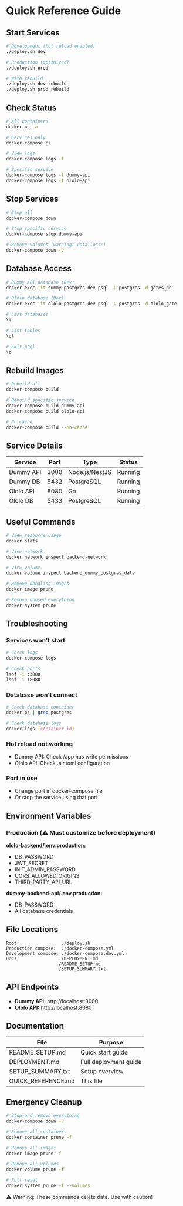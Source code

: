 # Quick Reference Guide

## Start Services

```bash
# Development (hot reload enabled)
./deploy.sh dev

# Production (optimized)
./deploy.sh prod

# With rebuild
./deploy.sh dev rebuild
./deploy.sh prod rebuild
```

## Check Status

```bash
# All containers
docker ps -a

# Services only
docker-compose ps

# View logs
docker-compose logs -f

# Specific service
docker-compose logs -f dummy-api
docker-compose logs -f ololo-api
```

## Stop Services

```bash
# Stop all
docker-compose down

# Stop specific service
docker-compose stop dummy-api

# Remove volumes (warning: data loss!)
docker-compose down -v
```

## Database Access

```bash
# Dummy API database (Dev)
docker exec -it dummy-postgres-dev psql -U postgres -d gates_db

# Ololo database (Dev)
docker exec -it ololo-postgres-dev psql -U postgres -d ololo_gate

# List databases
\l

# List tables
\dt

# Exit psql
\q
```

## Rebuild Images

```bash
# Rebuild all
docker-compose build

# Rebuild specific service
docker-compose build dummy-api
docker-compose build ololo-api

# No cache
docker-compose build --no-cache
```

## Service Details

| Service | Port | Type | Status |
|---------|------|------|--------|
| Dummy API | 3000 | Node.js/NestJS | Running |
| Dummy DB | 5432 | PostgreSQL | Running |
| Ololo API | 8080 | Go | Running |
| Ololo DB | 5433 | PostgreSQL | Running |

## Useful Commands

```bash
# View resource usage
docker stats

# View network
docker network inspect backend-network

# View volume
docker volume inspect backend_dummy_postgres_data

# Remove dangling images
docker image prune

# Remove unused everything
docker system prune
```

## Troubleshooting

### Services won't start
```bash
# Check logs
docker-compose logs

# Check ports
lsof -i :3000
lsof -i :8080
```

### Database won't connect
```bash
# Check database container
docker ps | grep postgres

# Check database logs
docker logs [container_id]
```

### Hot reload not working
- Dummy API: Check /app has write permissions
- Ololo API: Check .air.toml configuration

### Port in use
- Change port in docker-compose file
- Or stop the service using that port

## Environment Variables

### Production (⚠️ Must customize before deployment)

**ololo-backend/.env.production:**
- DB_PASSWORD
- JWT_SECRET
- INIT_ADMIN_PASSWORD
- CORS_ALLOWED_ORIGINS
- THIRD_PARTY_API_URL

**dummy-backend-api/.env.production:**
- DB_PASSWORD
- All database credentials

## File Locations

```
Root:                ./deploy.sh
Production compose:  ./docker-compose.yml
Development compose: ./docker-compose.dev.yml
Docs:               ./DEPLOYMENT.md
                   ./README_SETUP.md
                   ./SETUP_SUMMARY.txt
```

## API Endpoints

- **Dummy API:** http://localhost:3000
- **Ololo API:** http://localhost:8080

## Documentation

| File | Purpose |
|------|---------|
| README_SETUP.md | Quick start guide |
| DEPLOYMENT.md | Full deployment guide |
| SETUP_SUMMARY.txt | Setup overview |
| QUICK_REFERENCE.md | This file |

## Emergency Cleanup

```bash
# Stop and remove everything
docker-compose down -v

# Remove all containers
docker container prune -f

# Remove all images
docker image prune -f

# Remove all volumes
docker volume prune -f

# Full reset
docker system prune -f --volumes
```

⚠️ Warning: These commands delete data. Use with caution!
